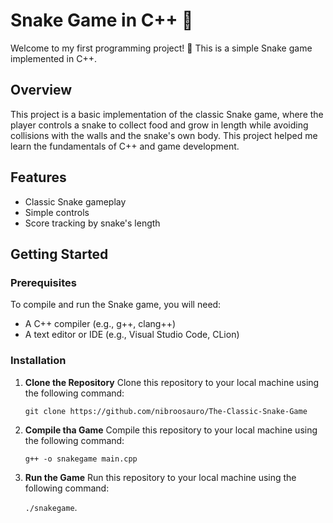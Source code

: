 # Snake Game in C++ 🐍

Welcome to my first programming project! 🎉 This is a simple Snake game implemented in C++.

## Overview

This project is a basic implementation of the classic Snake game, where the player controls a snake to collect food and grow in length while avoiding collisions with the walls and the snake's own body. This project helped me learn the fundamentals of C++ and game development.

## Features

- Classic Snake gameplay
- Simple controls
- Score tracking by snake's length

## Getting Started

### Prerequisites

To compile and run the Snake game, you will need:

- A C++ compiler (e.g., g++, clang++)
- A text editor or IDE (e.g., Visual Studio Code, CLion)

### Installation

1. **Clone the Repository**
   Clone this repository to your local machine using the following command:
   
   `git clone https://github.com/nibroosauro/The-Classic-Snake-Game`
3. **Compile tha Game**
   Compile this repository to your local machine using the following command:

   `g++ -o snakegame main.cpp`
4. **Run the Game**
   Run this repository to your local machine using the following command:

   `./snakegame`.
